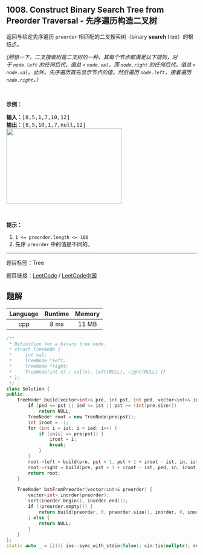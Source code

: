 ## 1008. Construct Binary Search Tree from Preorder Traversal - 先序遍历构造二叉树

<!--If you want to use the English description, use `question.content` instead-->

<p>返回与给定先序遍历&nbsp;<code>preorder</code> 相匹配的二叉搜索树（binary <strong>search</strong> tree）的根结点。</p>

<p><em>(回想一下，二叉搜索树是二叉树的一种，其每个节点都满足以下规则，对于&nbsp;<code>node.left</code>&nbsp;的任何后代，值总 <code>&lt;</code> <code>node.val</code>，而 <code>node.right</code> 的任何后代，值总 <code>&gt;</code> <code>node.val</code>。此外，先序遍历首先显示节点的值，然后遍历 <code>node.left</code>，接着遍历 <code>node.right</code>。）</em></p>

<p>&nbsp;</p>

<p><strong>示例：</strong></p>

<pre><strong>输入：</strong>[8,5,1,7,10,12]
<strong>输出：</strong>[8,5,10,1,7,null,12]
<img alt="" src="https://assets.leetcode-cn.com/aliyun-lc-upload/uploads/2019/03/08/1266.png" style="height: 200px; width: 306px;">
</pre>

<p>&nbsp;</p>

<p><strong>提示：</strong></p>

<ol>
	<li><code>1 &lt;= preorder.length &lt;= 100</code></li>
	<li>先序&nbsp;<code>preorder</code>&nbsp;中的值是不同的。</li>
</ol>



-----

题目标签：Tree

题目链接：[LeetCode](https://leetcode.com/problems/construct-binary-search-tree-from-preorder-traversal/description/)  /  [LeetCode中国](https://leetcode-cn.com/problems/construct-binary-search-tree-from-preorder-traversal/description/)

## 题解



| Language | Runtime | Memory |
|:---:|:---:|:---:|
| cpp  | 8  ms | 11 MB |

```cpp
/**
 * Definition for a binary tree node.
 * struct TreeNode {
 *     int val;
 *     TreeNode *left;
 *     TreeNode *right;
 *     TreeNode(int x) : val(x), left(NULL), right(NULL) {}
 * };
 */
class Solution {
public:
    TreeNode* build(vector<int>& pre, int pst, int ped, vector<int>& in, int ist, int ied) {
        if (ped <= pst || ied <= ist || pst >= (int)pre.size()) 
            return NULL;
        TreeNode* root = new TreeNode(pre[pst]);
        int iroot = -1;
        for (int i = ist; i < ied; i++) {
            if (in[i] == pre[pst]) {
                iroot = i;
                break;
            }
        }
        root->left = build(pre, pst + 1, pst + 1 + iroot - ist, in, ist, iroot);
        root->right = build(pre, pst + 1 + iroot - ist, ped, in, iroot + 1, ied);
        return root;
    }

    TreeNode* bstFromPreorder(vector<int>& preorder) {
        vector<int> inorder(preorder);
        sort(inorder.begin(), inorder.end());
        if (!preorder.empty()) {
            return build(preorder, 0, preorder.size(), inorder, 0, inorder.size());
        } else {
            return NULL;
        }
    }
};
static auto _ = [](){ ios::sync_with_stdio(false); cin.tie(nullptr); return 0; }();
```

